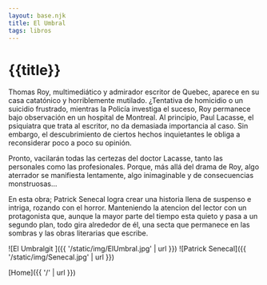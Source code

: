 ```yaml
---
layout: base.njk
title: El Umbral
tags: libros
---
```


# {{title}}

Thomas Roy, multimediático y admirador escritor de Quebec, aparece en su casa catatónico y horriblemente mutilado. ¿Tentativa de homicidio o un suicidio frustrado, mientras la Policía investiga el suceso, Roy permanece bajo observación en un hospital de Montreal. Al principio, Paul Lacasse, el psiquiatra que trata al escritor, no da demasiada importancia al caso. Sin embargo, el descubrimiento de ciertos hechos inquietantes le obliga a reconsiderar poco a poco su opinión.

Pronto, vacilarán todas las certezas del doctor Lacasse, tanto las personales como las profesionales. Porque, más allá del drama de Roy, algo aterrador se manifiesta lentamente, algo inimaginable y de consecuencias monstruosas...

En esta obra; Patrick Senecal logra crear una historia llena de suspenso e intriga, rozando con el horror. Manteniendo la atencion del lector con un protagonista que, aunque la mayor parte del tiempo esta quieto y pasa a un segundo plan, todo gira alrededor de él, una secta que permanece en las sombras y las obras literarias que escribe.  

![El Umbralgit ]({{ '/static/img/ElUmbral.jpg' | url }})
![Patrick Senecal]({{ '/static/img/Senecal.jpg' | url }})

[Home]({{ '/' | url }})
